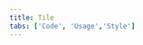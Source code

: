 ```yaml
---
title: Tile
tabs: ['Code', 'Usage','Style']
---
```






<ComponentCode
    name="Tile"
    component="tile" 
    variation="tile"
    experimental="true"
    hasReactVersion="true"
    >
</ComponentCode>
<ComponentCode
    name="Clickable Tile"
    component="tile" 
    variation="tile--clickable"
    experimental="true"
    hasReactVersion="true"
    >
</ComponentCode>
<ComponentCode
    name="Selectable Tile"
    component="tile" 
    variation="tile--selectable"
    experimental="true"
    hasReactVersion="true"
    >
</ComponentCode>
<ComponentCode
    name="Expandable Tile"
    component="tile" 
    variation="tile--expandable"
    experimental="true"
    hasReactVersion="true"
    >
</ComponentCode>
<ComponentDocs component="tile" experimental="true"></ComponentDocs>
